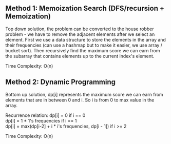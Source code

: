 ## Method 1: Memoization Search (DFS/recursion + Memoization)

Top down solution, the problem can be converted to the house robber problem - we have to remove the adjacent elements after we select an element. First we use a data structure to store the elements in the array and their frequencies (can use a hashmap but to make it easier, we use array / bucket sort). Then recursively find the maximum score we can earn from the subarray that contains elements up to the current index's element.

Time Complexity: O(n)

## Method 2: Dynamic Programming

Bottom up solution, dp[i] represents the maximum score we can earn from elements that are in between 0 and i. So i is from 0 to max value in the array.

Recurrence relation: 
dp[i] = 0 if i == 0 </br>
dp[i] = 1 * 1's frequencies if i == 1 </br>
dp[i] = max(dp[i-2] + i * i's frequencies, dp[i - 1]) if i >= 2 </br>

Time Complexity: O(n)
